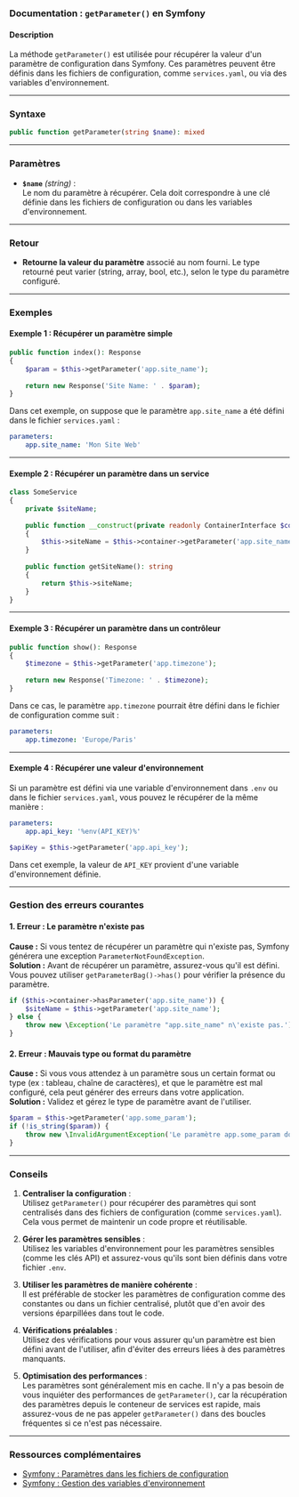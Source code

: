 ### Documentation : `getParameter()` en Symfony

#### Description

La méthode `getParameter()` est utilisée pour récupérer la valeur d'un paramètre de configuration dans Symfony. Ces paramètres peuvent être définis dans les fichiers de configuration, comme `services.yaml`, ou via des variables d'environnement.

---

### Syntaxe

```php
public function getParameter(string $name): mixed
```

---

### Paramètres

- **`$name`** _(string)_ :  
    Le nom du paramètre à récupérer. Cela doit correspondre à une clé définie dans les fichiers de configuration ou dans les variables d'environnement.

---

### Retour

- **Retourne la valeur du paramètre** associé au nom fourni. Le type retourné peut varier (string, array, bool, etc.), selon le type du paramètre configuré.

---

### Exemples

#### Exemple 1 : Récupérer un paramètre simple

```php
public function index(): Response
{
    $param = $this->getParameter('app.site_name');
    
    return new Response('Site Name: ' . $param);
}
```

Dans cet exemple, on suppose que le paramètre `app.site_name` a été défini dans le fichier `services.yaml` :

```yaml
parameters:
    app.site_name: 'Mon Site Web'
```

---

#### Exemple 2 : Récupérer un paramètre dans un service

```php
class SomeService
{
    private $siteName;
    
    public function __construct(private readonly ContainerInterface $container)
    {
        $this->siteName = $this->container->getParameter('app.site_name');
    }
    
    public function getSiteName(): string
    {
        return $this->siteName;
    }
}
```

---

#### Exemple 3 : Récupérer un paramètre dans un contrôleur

```php
public function show(): Response
{
    $timezone = $this->getParameter('app.timezone');
    
    return new Response('Timezone: ' . $timezone);
}
```

Dans ce cas, le paramètre `app.timezone` pourrait être défini dans le fichier de configuration comme suit :

```yaml
parameters:
    app.timezone: 'Europe/Paris'
```

---

#### Exemple 4 : Récupérer une valeur d'environnement

Si un paramètre est défini via une variable d'environnement dans `.env` ou dans le fichier `services.yaml`, vous pouvez le récupérer de la même manière :

```yaml
parameters:
    app.api_key: '%env(API_KEY)%'
```

```php
$apiKey = $this->getParameter('app.api_key');
```

Dans cet exemple, la valeur de `API_KEY` provient d'une variable d'environnement définie.

---

### Gestion des erreurs courantes

#### 1. **Erreur : Le paramètre n'existe pas**

**Cause :** Si vous tentez de récupérer un paramètre qui n'existe pas, Symfony générera une exception `ParameterNotFoundException`.  
**Solution :** Avant de récupérer un paramètre, assurez-vous qu'il est défini. Vous pouvez utiliser `getParameterBag()->has()` pour vérifier la présence du paramètre.

```php
if ($this->container->hasParameter('app.site_name')) {
    $siteName = $this->getParameter('app.site_name');
} else {
    throw new \Exception('Le paramètre "app.site_name" n\'existe pas.');
}
```

#### 2. **Erreur : Mauvais type ou format du paramètre**

**Cause :** Si vous vous attendez à un paramètre sous un certain format ou type (ex : tableau, chaîne de caractères), et que le paramètre est mal configuré, cela peut générer des erreurs dans votre application.  
**Solution :** Validez et gérez le type de paramètre avant de l'utiliser.

```php
$param = $this->getParameter('app.some_param');
if (!is_string($param)) {
    throw new \InvalidArgumentException('Le paramètre app.some_param doit être une chaîne.');
}
```

---

### Conseils

1. **Centraliser la configuration** :  
    Utilisez `getParameter()` pour récupérer des paramètres qui sont centralisés dans des fichiers de configuration (comme `services.yaml`). Cela vous permet de maintenir un code propre et réutilisable.
    
2. **Gérer les paramètres sensibles** :  
    Utilisez les variables d'environnement pour les paramètres sensibles (comme les clés API) et assurez-vous qu'ils sont bien définis dans votre fichier `.env`.
    
3. **Utiliser les paramètres de manière cohérente** :  
    Il est préférable de stocker les paramètres de configuration comme des constantes ou dans un fichier centralisé, plutôt que d'en avoir des versions éparpillées dans tout le code.
    
4. **Vérifications préalables** :  
    Utilisez des vérifications pour vous assurer qu'un paramètre est bien défini avant de l'utiliser, afin d'éviter des erreurs liées à des paramètres manquants.
    
5. **Optimisation des performances** :  
    Les paramètres sont généralement mis en cache. Il n'y a pas besoin de vous inquiéter des performances de `getParameter()`, car la récupération des paramètres depuis le conteneur de services est rapide, mais assurez-vous de ne pas appeler `getParameter()` dans des boucles fréquentes si ce n'est pas nécessaire.
    

---

### Ressources complémentaires

- [Symfony : Paramètres dans les fichiers de configuration](https://symfony.com/doc/current/services.html#parameters)
- [Symfony : Gestion des variables d'environnement](https://symfony.com/doc/current/components/dotenv.html)